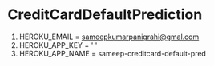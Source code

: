 # CreditCardDefaultPrediction
1. HEROKU_EMAIL = sameepkumarpanigrahi@gmal.com
2. HEROKU_APP_KEY = ' '
3. HEROKU_APP_NAME = sameep-creditcard-default-pred